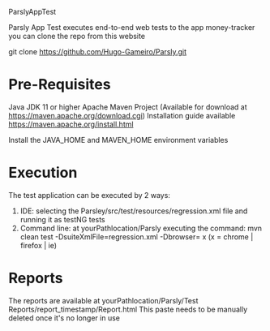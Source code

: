 ParslyAppTest

Parsly App Test executes end-to-end web tests to the app money-tracker
you can clone the repo from this website 

git clone https://github.com/Hugo-Gameiro/Parsly.git

# Pre-Requisites

Java JDK 11 or higher
Apache Maven Project (Available for download at https://maven.apache.org/download.cgi)
Installation guide available https://maven.apache.org/install.html

Install the JAVA_HOME and MAVEN_HOME environment variables

# Execution

The test application can be executed by 2 ways: 

1. IDE: selecting the Parsley/src/test/resources/regression.xml file and running it as testNG tests
2. Command line: at yourPathlocation/Parsly executing the command: mvn clean test -DsuiteXmlFile=regression.xml -Dbrowser= x
   (x = chrome | firefox | ie)

# Reports

The reports are available at yourPathlocation/Parsly/Test Reports/report_timestamp/Report.html
This paste needs to be manually deleted once it's no longer in use